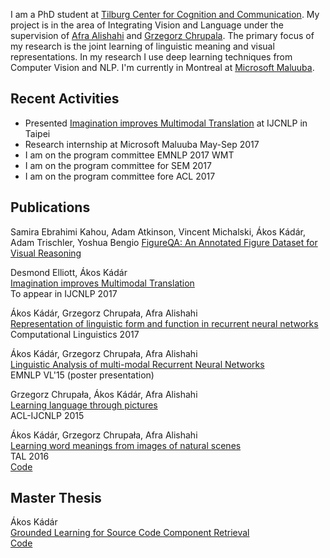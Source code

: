 
I am a PhD student at [Tilburg Center for Cognition and Communication](https://www.tilburguniversity.edu/research/institutes-and-research-groups/ticc/). My project is in the area of Integrating Vision and Language under the supervision of [Afra Alishahi](http://ilk.uvt.nl/~aalishah/) and [Grzegorz Chrupala](http://grzegorz.chrupala.me/). The primary focus of my research is the joint learning of linguistic meaning and visual representations. In my research I use deep learning techniques from Computer Vision and NLP. I'm currently in Montreal at [Microsoft Maluuba](http://www.maluuba.com/). 


## Recent Activities

- Presented [Imagination improves Multimodal Translation](https://arxiv.org/abs/1705.04350) at IJCNLP in Taipei
- Research internship at Microsoft Maluuba May-Sep 2017
- I am on the program committee EMNLP 2017 WMT
- I am on the program committee for SEM 2017
- I am on the program committee fore ACL 2017


## Publications

Samira Ebrahimi Kahou, Adam Atkinson, Vincent Michalski, Ákos Kádár, Adam Trischler, Yoshua Bengio
[FigureQA: An Annotated Figure Dataset for Visual Reasoning](https://arxiv.org/abs/1710.07300)


Desmond Elliott, Ákos Kádár  
[Imagination improves Multimodal Translation](https://arxiv.org/abs/1705.04350)  
To appear in IJCNLP 2017



Ákos Kádár, Grzegorz Chrupała, Afra Alishahi  
[Representation of linguistic form and function in recurrent neural networks](http://arxiv.org/abs/1602.08952)  
Computational Linguistics 2017   


Ákos Kádár, Grzegorz Chrupała, Afra Alishahi  
[Linguistic Analysis of multi-modal Recurrent Neural Networks](http://anthology.aclweb.org/W/W15/W15-2804.pdf)  
EMNLP VL'15 (poster presentation)  


Grzegorz Chrupała, Ákos Kádár, Afra Alishahi  
[Learning language through pictures](http://arxiv.org/abs/1506.03694)  
ACL-IJCNLP 2015   

Ákos Kádár, Grzegorz Chrupała, Afra Alishahi    
[Learning word meanings from images of natural scenes](https://www.atala.org/IMG/pdf/3-_TAL-_55-3-_AKadar-final.pdf)   
TAL 2016   
[Code](https://github.com/kadarakos/IBMVisual)



## Master Thesis  
Ákos Kádár    
[Grounded Learning for Source Code Component Retrieval](http://arno.uvt.nl/show.cgi?fid=135217)   
[Code](https://bitbucket.org/kadar_akos/search-engine-for-java-method-signatures/overview)   
